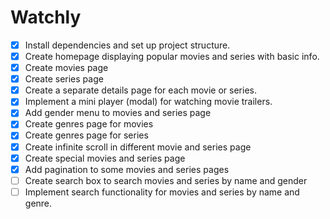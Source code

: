 # Watchly

- [x] Install dependencies and set up project structure.
- [x] Create homepage displaying popular movies and series with basic info.
- [x] Create movies page
- [x] Create series page
- [x] Create a separate details page for each movie or series.
- [x] Implement a mini player (modal) for watching movie trailers.
- [x] Add gender menu to movies and series page
- [x] Create genres page for movies
- [x] Create genres page for series
- [x] Create infinite scroll in different movie and series page
- [x] Create special movies and series page
- [x] Add pagination to some movies and series pages
- [ ] Create search box to search movies and series by name and gender
- [ ] Implement search functionality for movies and series by name and genre.
